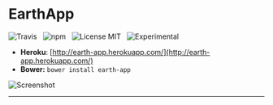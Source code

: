 EarthApp
=====

![Travis](http://img.shields.io/travis/Wildhoney/EarthApp.svg?style=flat)
&nbsp;
![npm](http://img.shields.io/npm/v/earth-app.svg?style=flat)
&nbsp;
![License MIT](http://img.shields.io/badge/License-MIT-lightgrey.svg?style=flat)
&nbsp;
![Experimental](http://img.shields.io/badge/%20!%20%20-experimental-blue.svg?style=flat)

* **Heroku**: [http://earth-app.herokuapp.com/](http://earth-app.herokuapp.com/)
* **Bower:** `bower install earth-app`

![Screenshot](http://i.imgur.com/fOFFLFX.jpg)

---